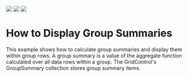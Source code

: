 <!-- default badges list -->
![](https://img.shields.io/endpoint?url=https://codecentral.devexpress.com/api/v1/VersionRange/128650049/21.1.5%2B)
[![](https://img.shields.io/badge/Open_in_DevExpress_Support_Center-FF7200?style=flat-square&logo=DevExpress&logoColor=white)](https://supportcenter.devexpress.com/ticket/details/E1637)
[![](https://img.shields.io/badge/📖_How_to_use_DevExpress_Examples-e9f6fc?style=flat-square)](https://docs.devexpress.com/GeneralInformation/403183)
<!-- default badges end -->
# How to Display Group Summaries

This example shows how to calculate group summaries and display them within group rows. A group summary is a value of the aggregate function calculated over all data rows within a group. The GridControl's GroupSummary collection stores group summary items.
